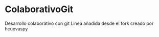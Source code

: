 # ColaborativoGit
Desarrollo colaborativo con git
Linea añadida desde el fork creado por hcuevaspy


